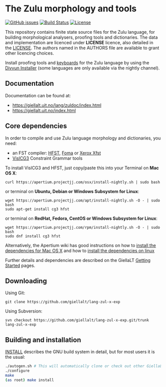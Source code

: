 The Zulu morphology and tools
==========================================

[![GitHub issues](https://img.shields.io/github/issues-raw/giellalt/lang-zul-x-exp)](https://github.com/giellalt/lang-zul-x-exp/issues)
[![Build Status](https://github.com/giellalt/lang-zul-x-exp/workflows/Speller%20CI+CD/badge.svg)](https://github.com/giellalt/lang-zul-x-exp/actions)
[![License](https://img.shields.io/github/license/giellalt/lang-zul-x-exp)](https://raw.githubusercontent.com/giellalt/lang-zul-x-exp/main/LICENSE)

This repository contains finite state source files for the Zulu language,
for building morphological analysers, proofing tools
and dictionaries. The data and implementation are licenced under __LICENSE__
licence, also detailed in the
[LICENSE](https://github.com/giellalt/lang-zul-x-exp/blob/main/LICENSE). The
authors named in the AUTHORS file are available to grant other licencing
choices.

Install proofing tools and [keyboards](https://github.com/giellalt/keyboard-zul)
for the Zulu language by using the [Divvun Installer](http://divvun.no)
(some languages are only available via the nightly channel).

Documentation
-------------

Documentation can be found at:

-   <https://giellalt.uit.no/lang/zuldoc/index.html>
-   <https://giellalt.uit.no/index.html>

Core dependencies
-----------------

In order to compile and use Zulu language morphology and
dictionaries, you need:

- an FST compiler: [HFST](https://github.com/hfst/hfst), [Foma](https://github.com/mhulden/foma) or [Xerox Xfst](https://web.stanford.edu/~laurik/fsmbook/home.html)
- [VislCG3](https://visl.sdu.dk/svn/visl/tools/vislcg3/trunk) Constraint Grammar tools

To install VislCG3 and HFST, just copy/paste this into your Terminal on **Mac OS X**:

```
curl https://apertium.projectjj.com/osx/install-nightly.sh | sudo bash
```

or terminal on **Ubuntu, Debian or Windows Subsystem for Linux**:

```
wget https://apertium.projectjj.com/apt/install-nightly.sh -O - | sudo bash
sudo apt-get install cg3 hfst
```

or terminal on **RedHat, Fedora, CentOS or Windows Subsystem for Linux**:

```
wget https://apertium.projectjj.com/rpm/install-nightly.sh -O - | sudo bash
sudo dnf install cg3 hfst
```

Alternatively, the Apertium wiki has good instructions on how to [install the dependencies for Mac
OS X](https://wiki.apertium.org/wiki/Apertium_on_Mac_OS_X) and how to [install
the dependencies on
linux](https://wiki.apertium.org/wiki/Installation_of_grammar_libraries)

Further details and dependencies are described on the GiellaLT [Getting Started](https://giellalt.uit.no/infra/GettingStarted.html) pages.

Downloading
-----------

Using Git:
```
git clone https://github.com/giellalt/lang-zul-x-exp
```

Using Subversion:
```
svn checkout https://github.com/giellalt/lang-zul-x-exp.git/trunk lang-zul-x-exp
```

Building and installation
-------------------------

[INSTALL](https://github.com/giellalt/lang-zul-x-exp/blob/main/INSTALL)
describes the GNU build system in detail, but for most users it is the usual:

```sh
./autogen.sh # This will automatically clone or check out other GiellaLT dependencies
./configure
make
(as root) make install
```
